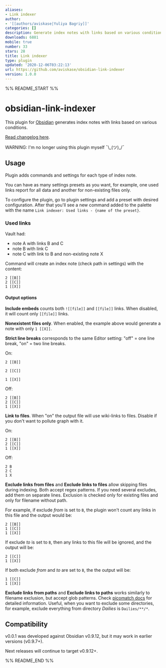 ```yaml
---
aliases:
- Link indexer
author:
- '[[authors/aviskase|Yuliya Bagriy]]'
categories: []
description: Generate index notes with links based on various conditions
downloads: 6881
mobile: true
number: 33
stars: 28
title: Link indexer
type: plugin
updated: '2020-12-06T03:22:13'
url: https://github.com/aviskase/obsidian-link-indexer
version: 1.0.0
---
```


%% README_START %%

# obsidian-link-indexer

This plugin for [Obsidian](https://obsidian.md/) generates index notes with links based on various conditions.

[Read changelog here](https://github.com/aviskase/obsidian-link-indexer/releases/latest).

WARNING: I'm no longer using this plugin myself ¯\\\_(ツ)_/¯

## Usage

Plugin adds commands and settings for each type of index note.

You can have as many settings presets as you want, for example, one used links report for all data and another for non-existing files only.

To configure the plugin, go to plugin settings and add a preset with desired configuration. After that you'll see a new command added to the palette with the name `Link indexer: Used links - {name of the preset}`.

### Used links

Vault had:

- note A with links B and C
- note B with link C
- note C with link to B and non-existing note X

Command will create an index note (check path in settings) with the content:

```
2 [[B]]
2 [[C]]
1 [[X]]
```

#### Output options

**Include embeds** counts both `![[file]]` and `[[file]]` links. When disabled, it will count only `[[file]]` links.

**Nonexistent files only**. When enabled, the example above would generate a note with only `1 [[X]]`.

**Strict line breaks** corresponds to the same Editor setting: "off" = one line break, "on" = two line breaks.

On:

```
2 [[B]]

2 [[C]]

1 [[X]]
```

Off:

```
2 [[B]]
2 [[C]]
1 [[X]]
```

**Link to files**. When "on" the output file will use wiki-links to files. Disable if you don\'t want to pollute graph with it.

On:

```
2 [[B]]
2 [[C]]
1 [[X]]
```

Off:

```
2 B
2 C
1 X
```

**Exclude links from files** and **Exclude links to files** allow skipping files during indexing. Both accept regex patterns. If you need several excludes, add them on separate lines. Exclusion is checked only for existing files and only for filename without path.

For example, if exclude *from* is set to `B`, the plugin won't count any links in this file and the output would be:

```
2 [[B]]
1 [[C]]
1 [[X]]
```

If exclude *to* is set to `B`, then any links to this file will be ignored, and the output will be:

```
2 [[C]]
1 [[X]]
```

If both exclude *from* and *to* are set to `B`, the the output will be:

```
1 [[C]]
1 [[X]]
```

**Exclude links from paths** and **Exclude links to paths** works similarly to filename exclusion, but accept glob patterns. Check [picomatch docs](https://www.npmjs.com/package/picomatch#globbing-features) for detailed information. Useful, when you want to exclude some directories, for example, exclude everything from directory *Dailies* is `Dailies/**/*`. 


## Compatibility
v0.0.1 was developed against Obsidian v0.9.12, but it may work in earlier versions (v0.9.7+).

Next releases will continue to target v0.9.12+.


%% README_END %%